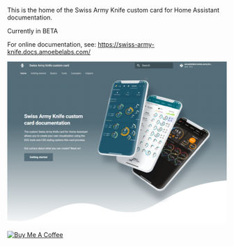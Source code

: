 This is the home of the Swiss Army Knife custom card for Home Assistant documentation.

Currently in BETA

For online documentation, see: https://swiss-army-knife.docs.amoebelabs.com/

![frontpage](sak-frontpage.png)

<a href="https://www.buymeacoffee.com/amoebelabs" target="_blank"><img src="https://cdn.buymeacoffee.com/buttons/v2/default-yellow.png" alt="Buy Me A Coffee" style="height: 60px !important;width: 217px !important;" ></a>
